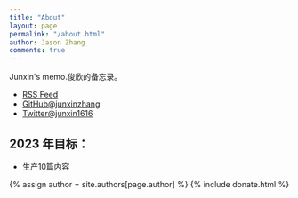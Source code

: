 ```yaml
---
title: "About"
layout: page
permalink: "/about.html"
author: Jason Zhang
comments: true
---
```

Junxin's memo.俊欣的备忘录。

- [RSS Feed]({{site.baseurl}}/feed.xml)
- [GitHub@junxinzhang](https://github.com/junxinzhang)
- [Twitter@junxin1616](https://twitter.com/junxin1616)

## 2023 年目标：
- 生产10篇内容

<!-- donate -->
{% assign author = site.authors[page.author] %}
{% include donate.html %}
